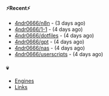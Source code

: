 #### ⚡Recent⚡

- [4ndr0666/n8n](https://github.com/4ndr0666/n8n) - (3 days ago)
- [4ndr0666/1-1](https://github.com/4ndr0666/1-1) - (4 days ago)
- [4ndr0666/dotfiles](https://github.com/4ndr0666/dotfiles) - (4 days ago)
- [4ndr0666/gpt](https://github.com/4ndr0666/gpt) - (4 days ago)
- [4ndr0666/nas](https://github.com/4ndr0666/nas) - (4 days ago)
- [4ndr0666/userscripts](https://github.com/4ndr0666/userscripts) - (4 days ago)

#### 💀
- [Engines](https://github.com/hoothin/SearchJumper/discussions/73)
- [Links](https://github.com/4ndr0666/Links/blob/main/README.md)

